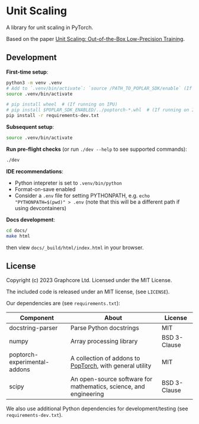 # Unit Scaling

A library for unit scaling in PyTorch.

Based on the paper
[Unit Scaling: Out-of-the-Box Low-Precision Training](https://arxiv.org/abs/2303.11257).

## Development

**First-time setup**:

```bash
python3 -m venv .venv
# Add to `.venv/bin/activate`: `source /PATH_TO_POPLAR_SDK/enable` (If running on IPU) 
source .venv/bin/activate

# pip install wheel  # (If running on IPU)
# pip install $POPLAR_SDK_ENABLED/../poptorch-*.whl  # (If running on IPU) 
pip install -r requirements-dev.txt
```

**Subsequent setup**:

```bash
source .venv/bin/activate
```

**Run pre-flight checks** (or run `./dev --help` to see supported commands):

```bash
./dev
```

**IDE recommendations**:

 - Python intepreter is set to `.venv/bin/python`
 - Format-on-save enabled
 - Consider a `.env` file for setting PYTHONPATH, e.g. `echo "PYTHONPATH=$(pwd)" > .env`
 (note that this will be a different path if using devcontainers)

**Docs development**:

```bash
cd docs/
make html
```
then view `docs/_build/html/index.html` in your browser.


## License

Copyright (c) 2023 Graphcore Ltd. Licensed under the MIT License.

The included code is released under an MIT license, (see `LICENSE`).

Our dependencies are (see `requirements.txt`):

| Component | About | License |
| --- | --- | --- |
| docstring-parser | Parse Python docstrings | MIT |
| numpy | Array processing library | BSD 3-Clause |
| poptorch-experimental-addons | A collection of addons to [PopTorch](https://github.com/graphcore/poptorch), with general utility | MIT |
| scipy | An open-source software for mathematics, science, and engineering | BSD 3-Clause |

We also use additional Python dependencies for development/testing (see `requirements-dev.txt`).
